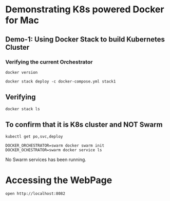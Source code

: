 # Demonstrating K8s powered Docker for Mac 

## Demo-1: Using Docker Stack to build Kubernetes Cluster

### Verifying the current Orchestrator

```
docker version
```

```
docker stack deploy -c docker-compose.yml stack1
```

## Verifying

```
docker stack ls
```

## To confirm that it is K8s cluster and NOT Swarm

```
kubectl get po,svc,deploy
```

```
DOCKER_ORCHESTRATOR=swarm docker swarm init
DOCKER_OCHESTRATOR=swarm docker service ls
```
No Swarm services has been running.

# Accessing the WebPage

```
open http://localhost:8082
```




